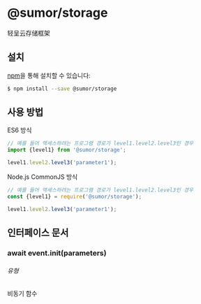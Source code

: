 # @sumor/storage
轻呈云存储框架

## 설치

[npm](https://www.npmjs.com/)을 통해 설치할 수 있습니다:
```sh
$ npm install --save @sumor/storage
```

## 사용 방법

ES6 방식
```js
// 예를 들어 액세스하려는 프로그램 경로가 level1.level2.level3인 경우
import {level1} from '@sumor/storage';

level1.level2.level3('parameter1');
```
Node.js CommonJS 방식
```js
// 예를 들어 액세스하려는 프로그램 경로가 level1.level2.level3인 경우
const {level1} = require('@sumor/storage');

level1.level2.level3('parameter1');
```

## 인터페이스 문서

### await event.init(parameters)
###### 유형
비동기 함수